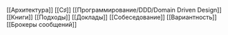 [[Архитектура]]
[[C♯]]
[[Программирование/DDD/Domain Driven Design]]
[[Книги]]
[[Подходы]]
[[Доклады]]
[[Собеседование]]
[[Вариантность]]
[[Брокеры сообщений]]